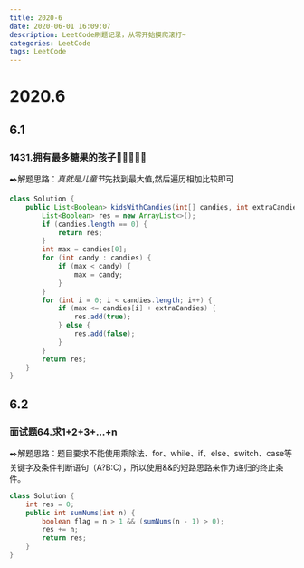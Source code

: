 ```yaml
---
title: 2020-6
date: 2020-06-01 16:09:07
description: LeetCode刷题记录，从零开始摸爬滚打~
categories: LeetCode
tags: LeetCode
---
```


# 2020.6

## 6.1

### 1431.拥有最多糖果的孩子:candy::candy::candy::lollipop::lollipop:

:black_nib:解题思路：*真就是儿童节*先找到最大值,然后遍历相加比较即可

```java
class Solution {
    public List<Boolean> kidsWithCandies(int[] candies, int extraCandies) {
        List<Boolean> res = new ArrayList<>();
        if (candies.length == 0) {
            return res;
        }
        int max = candies[0];
        for (int candy : candies) {
            if (max < candy) {
                max = candy;
            }
        }
        for (int i = 0; i < candies.length; i++) {
            if (max <= candies[i] + extraCandies) {
                res.add(true);
            } else {
                res.add(false);
            }
        }
        return res;
    }
}
```

<!-- more -->

## 6.2

### 面试题64.求1+2+3+...+n

:black_nib:解题思路：题目要求不能使用乘除法、for、while、if、else、switch、case等关键字及条件判断语句（A?B:C），所以使用&&的短路思路来作为递归的终止条件。

```java
class Solution {
    int res = 0;
    public int sumNums(int n) {
        boolean flag = n > 1 && (sumNums(n - 1) > 0);
        res += n;
        return res;
    }
}
```

